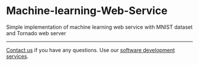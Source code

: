 # Machine-learning-Web-Service
Simple implementation of machine learning web service with MNIST dataset and Tornado web server

-------------

<a href="https://adexin.com/contact-us/">Contact us</a> if you have any questions. Use our <a href="https://adexin.com/">software development services</a>.

